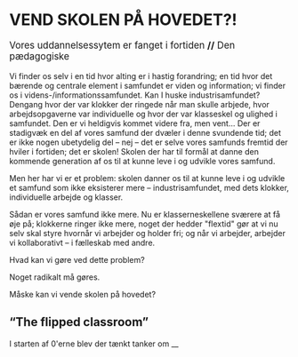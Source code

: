 # VEND SKOLEN PÅ HOVEDET?!

<p style="font-size:120%;">Vores uddannelsessytem er fanget i fortiden <strong>//</strong> Den pædagogiske</p>

Vi finder os selv i en tid hvor alting er i hastig forandring; en tid hvor det bærende og centrale element i samfundet er viden og information; vi finder os i videns-/informationssamfundet. Kan I huske industrisamfundet? Dengang hvor der var klokker der ringede når man skulle arbjede, hvor arbejdsopgaverne var individuelle og hvor der var klasseskel og ulighed i samfundet. Den er vi heldigvis kommet videre fra, men vent... Der er stadigvæk en del af vores samfund der dvæler i denne svundende tid; det er ikke nogen ubetydelig del – nej – det er selve vores samfunds fremtid der hviler i fortiden; det er skolen! Skolen der har til formål at danne den kommende generation af os til at kunne leve i og udvikle vores samfund.

Men her har vi er et problem: skolen danner os til at kunne leve i og udvikle et samfund som ikke eksisterer mere – industrisamfundet, med dets klokker, individuelle arbejde og klasser.

Sådan er vores samfund ikke mere.
Nu er klasserneskellene sværere at få øje på; klokkerne ringer ikke mere, noget der hedder "flextid" gør at vi nu selv skal styre hvornår vi arbejder og holder fri; og når vi arbejder, arbejder vi kollaborativt – i fælleskab med andre.

Hvad kan vi gøre ved dette problem?

Noget radikalt må gøres.

Måske kan vi vende skolen på hovedet?


## “The flipped classroom”

I starten af 0'erne blev der tænkt tanker om __